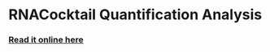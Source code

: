 RNACocktail Quantification Analysis
===========

### [Read it online here](http://nbviewer.ipython.org/urls/raw.githubusercontent.com/bioinform/rnacocktail/master/analysis_scripts/quantification/RNACocktail-Quant-Analysis.ipynb)
